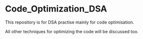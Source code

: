 # Code_Optimization_DSA

This repository is for DSA practise mainly for code optimisation.

All other techniques for optimizing the code will be discussed too.

